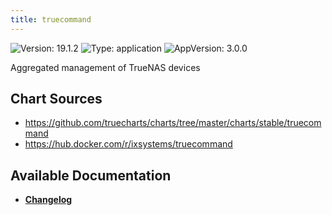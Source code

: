 ```yaml
---
title: truecommand
---
```


![Version: 19.1.2](https://img.shields.io/badge/Version-19.1.2-informational?style=flat-square) ![Type: application](https://img.shields.io/badge/Type-application-informational?style=flat-square) ![AppVersion: 3.0.0](https://img.shields.io/badge/AppVersion-3.0.0-informational?style=flat-square)

Aggregated management of TrueNAS devices

## Chart Sources

- https://github.com/truecharts/charts/tree/master/charts/stable/truecommand
- https://hub.docker.com/r/ixsystems/truecommand

## Available Documentation

- [**Changelog**](./CHANGELOG.md)
